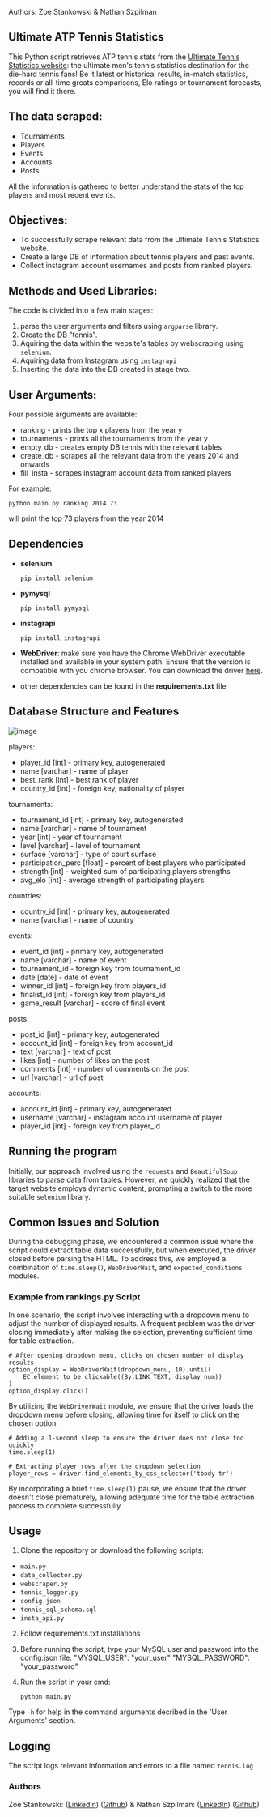 Authors: Zoe Stankowski & Nathan Szpilman

## __Ultimate ATP Tennis Statistics__
This Python script retrieves ATP tennis stats from the 
[Ultimate Tennis Statistics website](https://www.ultimatetennisstatistics.com/): the ultimate men's tennis statistics destination for the die-hard tennis fans!
Be it latest or historical results, in-match statistics, records or all-time greats comparisons, Elo ratings or tournament forecasts, you will find it there.

## The data scraped:
- Tournaments
- Players
- Events
- Accounts
- Posts

All the information is gathered to better understand the stats of the top players and most recent events.

## Objectives:

- To successfully scrape relevant data from the Ultimate Tennis Statistics website.
- Create a large DB of information about tennis players and past events.
- Collect instagram account usernames and posts from ranked players.

## Methods and Used Libraries:

The code is divided into a few main stages:
1. parse the user arguments and filters using `argparse` library.
2. Create the DB "tennis".
3. Aquiring the data within the website's tables by webscraping using `selenium`.
4. Aquiring data from Instagram using `instagrapi`
5. Inserting the data into the DB created in stage two.

## User Arguments:

Four possible arguments are available:
- ranking - prints the top x players from the year y
- tournaments - prints all the tournaments from the year y
- empty_db - creates empty DB tennis with the relevant tables
- create_db - scrapes all the relevant data from the years 2014 and onwards
- fill_insta - scrapes instagram account data from ranked players


For example:
```
python main.py ranking 2014 73
```
will print the top 73 players from the year 2014

## Dependencies
- __selenium__

    `pip install selenium`
- __pymysql__
  
    `pip install pymysql`
- __instagrapi__

    `pip install instagrapi`

- __WebDriver__: make sure you have the Chrome WebDriver executable installed and available
  in your system path. Ensure that the version is compatible with you chrome browser. You can download the driver [here](https://chromedriver.chromium.org/downloads).

- other dependencies can be found in the __requirements.txt__ file

## Database Structure and Features

![image](https://github.com/zstankow/db-design-atp/assets/150588332/aef65704-8714-4a3f-9e57-0c71f92ad2fa)


players: 
  - player_id [int] - primary key, autogenerated
  - name [varchar] - name of player
  - best_rank [int] - best rank of player
  - country_id [int] - foreign key, nationality of player
  
tournaments:
  - tournament_id [int] - primary key, autogenerated
  - name [varchar] - name of tournament
  - year [int] - year of tournament
  - level [varchar] - level of tournament 
  - surface [varchar] - type of court surface
  - participation_perc [float] - percent of best players who participated
  - strength [int] - weighted sum of participating players strengths
  - avg_elo [int] - average strength of participating players

countries:
  - country_id [int] - primary key, autogenerated
  - name [varchar] - name of country

events:
  - event_id [int] - primary key, autogenerated
  - name [varchar] - name of event
  - tournament_id - foreign key from tournament_id
  - date [date] - date of event
  - winner_id [int] - foreign key from players_id
  - finalist_id [int] - foreign key from players_id
  - game_result [varchar] - score of final event

posts:
  - post_id [int] - primary key, autogenerated
  - account_id [int] - foreign key from account_id
  - text [varchar] - text of post
  - likes [int] - number of likes on the post
  - comments [int] - number of comments on the post
  - url [varchar] - url of post

accounts:
  - account_id [int] - primary key, autogenerated
  - username [varchar] - instagram account username of player
  - player_id [int] - foreign key from player_id

## Running the program

Initially, our approach involved using the `requests` and `BeautifulSoup` libraries to parse data from tables. However, we quickly realized that the target website employs dynamic content, prompting a switch to the more suitable `selenium` library.

## Common Issues and Solution

During the debugging phase, we encountered a common issue where the script could extract table data successfully, but when executed, the driver closed before parsing the HTML. To address this, we employed a combination of `time.sleep()`, `WebDriverWait`, and `expected_conditions` modules.

### Example from rankings.py Script

In one scenario, the script involves interacting with a dropdown menu to adjust the number of displayed results. A frequent problem was the driver closing immediately after making the selection, preventing sufficient time for table extraction.

```
# After opening dropdown menu, clicks on chosen number of display results
option_display = WebDriverWait(dropdown_menu, 10).until( 
    EC.element_to_be_clickable((By.LINK_TEXT, display_num))
)
option_display.click()
```
By utilizing the `WebDriverWait` module, we ensure that the driver loads the dropdown menu before closing, allowing time for itself to click on the chosen option.
```
# Adding a 1-second sleep to ensure the driver does not close too quickly
time.sleep(1)

# Extracting player rows after the dropdown selection
player_rows = driver.find_elements_by_css_selector('tbody tr')
```
By incorporating a brief `time.sleep(1)` pause, we ensure that the driver doesn't close prematurely, allowing adequate time for the table extraction process to complete successfully.

## Usage
1. Clone the repository or download the following scripts:
- `main.py`
- `data_collector.py`
- `webscraper.py`
- `tennis_logger.py`
- `config.json`
- `tennis_sql_schema.sql`
- `insta_api.py`

2. Follow requirements.txt installations
3. Before running the script, type your MySQL user and password into the config.json file:
   "MYSQL_USER": "your_user"
   "MYSQL_PASSWORD": "your_password"
4. Run the script in your cmd:
   
    `python main.py`
   
Type `-h` for help in the command arguments decribed in the 'User Arguments' section.

## Logging
The script logs relevant information and errors to a file named `tennis.log`

### Authors
Zoe Stankowski: ([LinkedIn](https://www.linkedin.com/in/zoe-stankowska/)) ([Github](https://github.com/zstankow)) &
Nathan Szpilman: ([LinkedIn](https://www.linkedin.com/in/nathan-szpilman-3816b31b6/)) ([Github](https://github.com/nathszpil))
